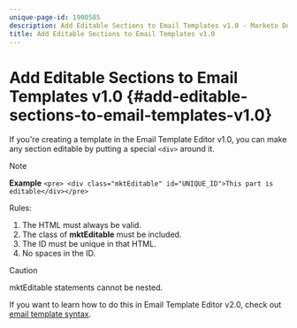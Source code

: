 ```yaml
---
unique-page-id: 1900585
description: Add Editable Sections to Email Templates v1.0 - Marketo Docs - Product Documentation
title: Add Editable Sections to Email Templates v1.0
---
```


# Add Editable Sections to Email Templates v1.0 {#add-editable-sections-to-email-templates-v1.0}

If you're creating a template in the Email Template Editor v1.0, you can make any section editable by putting a special `<div>` around it.

>[!NOTE]
>
>**Example**
>`<pre> <div class="mktEditable" id="UNIQUE_ID">This part is editable</div></pre>`

Rules:

1. The HTML must always be valid.
1. The class of **mktEditable** must be included.
1. The ID must be unique in that HTML.
1. No spaces in the ID.

>[!CAUTION]
>
>mktEditable statements cannot be nested.

If you want to learn how to do this in Email Template Editor v2.0, check out [email template syntax](/help/marketo/product-docs/email-marketing/general/email-editor-2/email-template-syntax.md).
